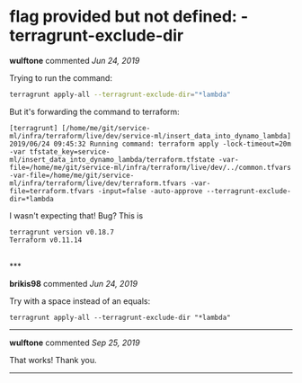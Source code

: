 # flag provided but not defined: -terragrunt-exclude-dir

**wulftone** commented *Jun 24, 2019*

Trying to run the command:
```bash
terragrunt apply-all --terragrunt-exclude-dir="*lambda"
```
But it's forwarding the command to terraform:
```
[terragrunt] [/home/me/git/service-ml/infra/terraform/live/dev/service-ml/insert_data_into_dynamo_lambda] 2019/06/24 09:45:32 Running command: terraform apply -lock-timeout=20m -var tfstate_key=service-ml/insert_data_into_dynamo_lambda/terraform.tfstate -var-file=/home/me/git/service-ml/infra/terraform/live/dev/../common.tfvars -var-file=/home/me/git/service-ml/infra/terraform/live/dev/terraform.tfvars -var-file=terraform.tfvars -input=false -auto-approve --terragrunt-exclude-dir=*lambda
```
I wasn't expecting that!  Bug?  This is 
```
terragrunt version v0.18.7
Terraform v0.11.14
```

<br />
***


**brikis98** commented *Jun 24, 2019*

Try with a space instead of an equals:

```
terragrunt apply-all --terragrunt-exclude-dir "*lambda"
```
***

**wulftone** commented *Sep 25, 2019*

That works! Thank you.
***

